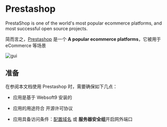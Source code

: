 # Prestashop

PrestaShop is one of the world's most popular ecommerce platforms, and most successful open source projects.

简而言之，[Prestashop](https://www.prestashop.com/en) 是一个 **A popular ecommerce platforms**，它被用于 eCommerce  等场景


![gui](https://libs.websoft9.com/Websoft9/DocsPicture/zh/prestashop/pretashopui-websoft9.png)


## 准备

在参阅本文档使用 Prestashop 时，需要确保如下几点：

- 应用是基于 Websoft9 安装的

- 应用的用途符合 [](https://opensource.org/licenses/OSL-3.0) 开源许可协议

- 应用具备访问条件：[配置域名](./guide/appsetdomain) 或 **服务器安全组**开启网外端口